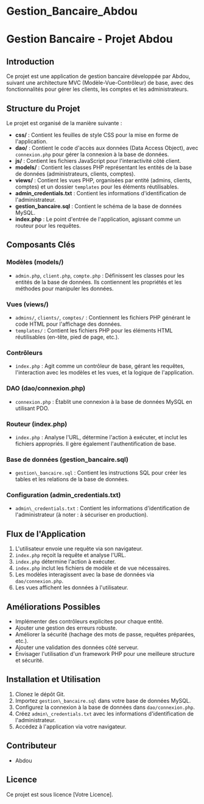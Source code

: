 # Gestion_Bancaire_Abdou

# Gestion Bancaire - Projet Abdou

## Introduction

Ce projet est une application de gestion bancaire développée par Abdou, suivant une architecture MVC (Modèle-Vue-Contrôleur) de base, avec des fonctionnalités pour gérer les clients, les comptes et les administrateurs.

## Structure du Projet

Le projet est organisé de la manière suivante :

* **css/** : Contient les feuilles de style CSS pour la mise en forme de l'application.
* **dao/** : Contient le code d'accès aux données (Data Access Object), avec `connexion.php` pour gérer la connexion à la base de données.
* **js/** : Contient les fichiers JavaScript pour l'interactivité côté client.
* **models/** : Contient les classes PHP représentant les entités de la base de données (administrateurs, clients, comptes).
* **views/** : Contient les vues PHP, organisées par entité (admins, clients, comptes) et un dossier `templates` pour les éléments réutilisables.
* **admin\_credentials.txt** : Contient les informations d'identification de l'administrateur.
* **gestion\_bancaire.sql** : Contient le schéma de la base de données MySQL.
* **index.php** : Le point d'entrée de l'application, agissant comme un routeur pour les requêtes.

## Composants Clés

### Modèles (models/)

* `admin.php`, `client.php`, `compte.php` : Définissent les classes pour les entités de la base de données. Ils contiennent les propriétés et les méthodes pour manipuler les données.

### Vues (views/)

* `admins/`, `clients/`, `comptes/` : Contiennent les fichiers PHP générant le code HTML pour l'affichage des données.
* `templates/` : Contient les fichiers PHP pour les éléments HTML réutilisables (en-tête, pied de page, etc.).

### Contrôleurs

* `index.php` : Agit comme un contrôleur de base, gérant les requêtes, l'interaction avec les modèles et les vues, et la logique de l'application.

### DAO (dao/connexion.php)

* `connexion.php` : Établit une connexion à la base de données MySQL en utilisant PDO.

### Routeur (index.php)

* `index.php` : Analyse l'URL, détermine l'action à exécuter, et inclut les fichiers appropriés. Il gère également l'authentification de base.

### Base de données (gestion\_bancaire.sql)

* `gestion\_bancaire.sql` : Contient les instructions SQL pour créer les tables et les relations de la base de données.

### Configuration (admin\_credentials.txt)

* `admin\_credentials.txt` : Contient les informations d'identification de l'administrateur (à noter : à sécuriser en production).

## Flux de l'Application

1.  L'utilisateur envoie une requête via son navigateur.
2.  `index.php` reçoit la requête et analyse l'URL.
3.  `index.php` détermine l'action à exécuter.
4.  `index.php` inclut les fichiers de modèle et de vue nécessaires.
5.  Les modèles interagissent avec la base de données via `dao/connexion.php`.
6.  Les vues affichent les données à l'utilisateur.

## Améliorations Possibles

* Implémenter des contrôleurs explicites pour chaque entité.
* Ajouter une gestion des erreurs robuste.
* Améliorer la sécurité (hachage des mots de passe, requêtes préparées, etc.).
* Ajouter une validation des données côté serveur.
* Envisager l'utilisation d'un framework PHP pour une meilleure structure et sécurité.

## Installation et Utilisation

1.  Clonez le dépôt Git.
2.  Importez `gestion\_bancaire.sql` dans votre base de données MySQL.
3.  Configurez la connexion à la base de données dans `dao/connexion.php`.
4.  Créez `admin\_credentials.txt` avec les informations d'identification de l'administrateur.
5.  Accédez à l'application via votre navigateur.

## Contributeur

* Abdou

## Licence

Ce projet est sous licence [Votre Licence].